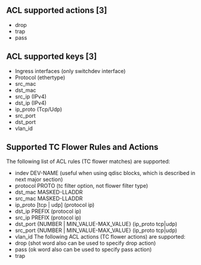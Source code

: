 
## ACL supported actions [3]
* drop
* trap
* pass
## ACL supported keys [3]
* Ingress interfaces (only switchdev interface)
* Protocol (ethertype)
* src_mac
* dst_mac
* src_ip (IPv4)
* dst_ip (IPv4)
* ip_proto (Tcp/Udp)
* src_port
* dst_port
* vlan_id
## Supported TC Flower Rules and Actions
The following list of ACL rules (TC flower matches) are supported:
* indev DEV-NAME (useful when using qdisc blocks, which is described in next major section)
* protocol PROTO (tc filter option, not flower filter type)
* dst_mac MASKED-LLADDR
* src_mac MASKED-LLADDR
* ip_proto [tcp | udp] (protocol ip)
* dst_ip PREFIX (protocol ip)
* src_ip PREFIX (protocol ip)
* dst_port {NUMBER | MIN_VALUE-MAX_VALUE} (ip_proto tcp|udp)
* src_port {NUMBER | MIN_VALUE-MAX_VALUE} (ip_proto tcp|udp)
* vlan_id
The following ACL actions (TC flower actions) are supported:
* drop (shot word also can be used to specify drop action)
* pass (ok word also can be used to specify pass action)
* trap
